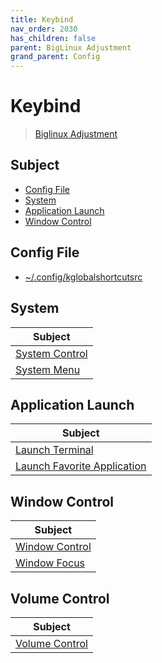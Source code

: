 ```yaml
---
title: Keybind
nav_order: 2030
has_children: false
parent: BigLinux Adjustment
grand_parent: Config
---
```



# Keybind

> [Biglinux Adjustment](https://samwhelp.github.io/biglinux-adjustment/)


## Subject

* [Config File](#config-file)
* [System](#system)
* [Application Launch](#application-launch)
* [Window Control](#window-control)


## Config File

* [~/.config/kglobalshortcutsrc](https://github.com/samwhelp/biglinux-adjustment/blob/main/prototype/keybind/kdebiglinux/modern/kglobalshortcutsrc)


## System

| Subject |
| --- |
| [System Control](keybind/system-control) |
| [System Menu](keybind/system-menu) |


## Application Launch

| Subject |
| --- |
| [Launch Terminal](keybind/application-launch-terminal) |
| [Launch Favorite Application](keybind/application-launch-favorite) |


## Window Control

| Subject |
| --- |
| [Window Control](keybind/window-control) |
| [Window Focus](keybind/window-focus) |


## Volume Control

| Subject |
| --- |
| [Volume Control](keybind/volume-control) |
